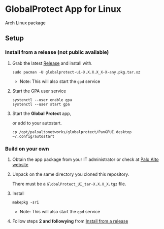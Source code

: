 # GlobalProtect App for Linux

Arch Linux package

## Setup

### Install from a release (not public available)

1. Grab the latest [Release](https://github.secureserver.net/v-pgoncalves/archlinux-globalconnect-ui/releases)
and install with.

    ```
    sudo pacman -U globalprotect-ui-X.X.X.X_X-X-any.pkg.tar.xz
    ```

    - Note: This will also start the `gpd` service

2. Start the GPA user service

    ```
    systenctl --user enable gpa
    systenctl --user start gpa
    ```

3. Start the **Global Protect** app,

    or add to your autostart.

    ```
    cp /opt/paloaltonetworks/globalprotect/PanGPUI.desktop ~/.config/autostart
    ```

### Build on your own

1. Obtain the app package from your IT administrator or
  check at [Palo Alto website](https://docs.paloaltonetworks.com/globalprotect/4-1/globalprotect-app-user-guide/globalprotect-app-for-linux.html)

2. Unpack on the same directory you cloned this repository.

    There must be a `GlobalProtect_UI_tar-X.X.X_X.tgz` file.

3. Install

    ```
    makepkg -sri
    ```

    - Note: This will also start the `gpd` service

4. Follow steps **2 and followying** from [Install from a release](#install-from-a-release)
